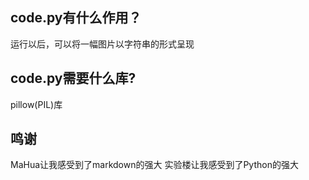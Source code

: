## code.py有什么作用？
运行以后，可以将一幅图片以字符串的形式呈现
## code.py需要什么库?
pillow(PIL)库
## 鸣谢
MaHua让我感受到了markdown的强大
实验楼让我感受到了Python的强大
